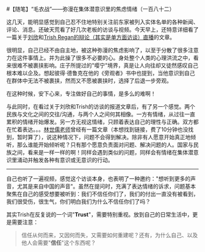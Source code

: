 #【随笔】“毛衣战”——弥漫在集体潜意识里的焦虑情绪（一百八十二）

这几天，能明显感觉到自己忍不住地特别关注前东家被列入实体名单的各种新闻、评论、消息。还破天荒看了好几次老板的访谈与视频。今天早上，还特意详细看了一篇关于[刘欣](https://twitter.com/thepointwithlx)和[Trish Regan](https://twitter.com/trish_regan)[的辩论（其实是单方面访谈）直播](https://t.co/tYiStm60le)的文章。

很明显，自己已经不由自主地，被这种弥漫的焦虑影响了，以至于分散了很多注意力在这件事情上。并为此操了很多不必要的心。身处整个人类的心理洪流之中，看来很难不被裹挟影响。庄子所提过的"嘤宁"境界，真是让人向往却又徒然感叹自己根本难以企及。想起彼得⋅德鲁克在他的《旁观者》书中也提到，当他意识到自己在群体中无法不被裹挟，然而又不愿被裹挟时，选择了后退一步旁观。

在这种时候，安下心来，专注做好自己的事情，是多么的难啊！

与此同时，在看过关于刘欣和Trish的访谈的报道文章后，有了另一个感觉。两个民族与文化之间的交往/沟通，与两个人之间何其相像。一方有情绪，从过往一直累积的情绪开始爆发。另一方无视这情绪，只顾着表达自己的理性与正确。双方都在忙着表达。。。[林世儒老师](https://www.jianshu.com/u/8978b78ddf2d)曾经有一篇文章（本想找到链接，费了10分钟也没找到，暂时算了），说这种情况下，问题不会得到解决。除非有人愿意开始真正地倾听，那么谁能开始倾听呢？只有那个愿意负责面对问题、解决问题的人。国家与民族之间，看来是一样一样的啊！同样会遇到类似的问题，同样会有情绪在集体潜意识里涌动并触发各种有意识或无意识的行动。

----

自己也听了一遍视频，感觉这个访谈本身，也表明了一种邀约："想听到更多的声音，尤其是来自中国的声音"。虽然在提问时，充满了表达情绪的诉求，问题基本聚焦在自己的感受想要被听到：我们不信任你们了，我们的付出一直没有被看到，我们很受伤，很生气，你们明白我们为什么不信任你们了吗？

其实Trish在反复说的一个词"**Trust**"，需要特别重视。放到自己的日常生活中，更是需要注意：

> 信任从何而来，又因何而失，又需要如何重建呢？还有，为什么自己、以及他人会需要"**信任**"这个东西呢？